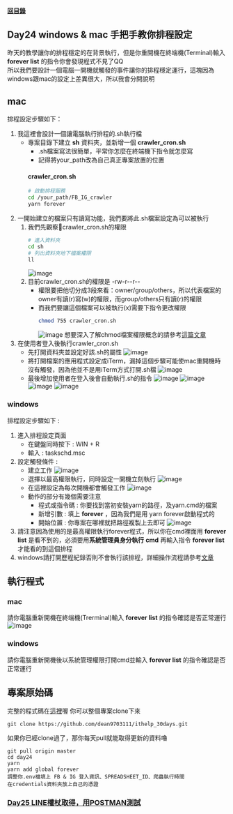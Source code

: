 #### [回目錄](../README.md)
## Day24 windows & mac 手把手教你排程設定

昨天的教學讓你的排程穩定的在背景執行，但是你重開機在終端機(Terminal)輸入 **forever list** 的指令你會發現程式不見了QQ  
所以我們要設計一個電腦一開機就觸發的事件讓你的排程穩定運行，這塊因為windows跟mac的設定上差異很大，所以我會分開說明  

mac
----
排程設定步驟如下：
1. 我這裡會設計一個讓電腦執行排程的.sh執行檔
    * 專案目錄下建立 **sh** 資料夾，並新增一個 **crawler_cron.sh** 
        * .sh檔案寫法很簡單，平常你怎麼在終端機下指令就怎麼寫
        * 記得將your_path改為自己真正專案放置的位置
        #### crawler_cron.sh
        ```sh
        # 啟動排程服務
        cd /your_path/FB_IG_crawler
        yarn forever
        ```
2. 一開始建立的檔案只有讀寫功能，我們要將此.sh檔案設定為可以被執行
    1. 我們先觀察crawler_cron.sh的權限
        ```sh
        # 進入資料夾
        cd sh
        # 列出資料夾地下檔案權限
        ll
        ```
        ![image](./article_img/macsh1.png)
    2. 目前crawler_cron.sh的權限是 -rw-r--r-- 
        * 權限要把他切分成3段來看：owner/group/others，所以代表檔案的owner有讀(r)寫(w)的權限，而group/others只有讀(r)的權限
        * 而我們要讓這個檔案可以被執行(x)需要下指令更改權限  
            ```sh
            chmod 755 crawler_cron.sh
            ```
            ![image](./article_img/macsh2.png)
        想要深入了解chmod檔案權限概念的請參考[這篇文章](https://shian420.pixnet.net/blog/post/344938711-%5Blinux%5D-chmod-%E6%AA%94%E6%A1%88%E6%AC%8A%E9%99%90%E5%A4%A7%E7%B5%B1%E6%95%B4!)
4. 在使用者登入後執行crawler_cron.sh
    * 先打開資料夾並設定好該.sh的屬性
        ![image](./article_img/mac1.png)
    * 將打開檔案的應用程式設定成iTerm，漏掉這個步驟可能使mac重開機時沒有觸發，因為他並不是用iTerm方式打開.sh檔
        ![image](./article_img/mac2.png)
    * 最後增加使用者在登入後會自動執行.sh的指令
        ![image](./article_img/mac3.png)
        ![image](./article_img/mac4.png)
        ![image](./article_img/mac5.png)
        ![image](./article_img/mac6.png)

### windows
排程設定步驟如下 :
1. 進入排程設定頁面
    * 在鍵盤同時按下 : WIN + R
    * 輸入 : taskschd.msc
2. 設定觸發條件 : 
    * 建立工作
    ![image](./article_img/win1.PNG)
    * 選擇以最高權限執行，同時設定一開機立刻執行
    ![image](./article_img/win2.PNG)
    * 在這裡設定為每次開機都會觸發工作
    ![image](./article_img/win3.PNG)
    * 動作的部分有幾個需要注意
        * 程式或指令碼 : 你要找到當初安裝yarn的路徑，及yarn.cmd的檔案
        * 新增引數 : 填上 **forever** ，因為我們是用 yarn forever啟動程式的
        * 開始位置 : 你專案在哪裡就把路徑複製上去即可
    ![image](./article_img/win4.PNG)
3. 請注意因為使用的是最高權限執行forever程式，所以你在cmd裡面用 **forever list** 是看不到的，必須要用**系統管理員身分執行** **cmd** 再輸入指令 **forever list** 才能看的到這個排程
4. windows請打開歷程紀錄否則不會執行該排程，詳細操作流程請參考[文章](https://cjy998.pixnet.net/blog/post/63190869-%E5%B7%A5%E4%BD%9C%E6%8E%92%E7%A8%8B%E5%99%A8-%E5%95%9F%E7%94%A8%E6%AD%B7%E7%A8%8B%E8%A8%98%E9%8C%84-%E5%8E%9F%E9%A1%AF%E7%A4%BA%28%E5%B7%B2%E5%81%9C%E7%94%A8%29--win)  

執行程式
----
### mac
請你電腦重新開機在終端機(Trerminal)輸入 **forever list** 的指令確認是否正常運行
![image](./article_img/macterminal.png)

### windows
請你電腦重新開機後以系統管理權限打開cmd並輸入 **forever list** 的指令確認是否正常運行


專案原始碼
----
完整的程式碼在[這裡](https://github.com/dean9703111/ithelp_30days/day24)喔
你可以整個專案clone下來  
```
git clone https://github.com/dean9703111/ithelp_30days.git
```
如果你已經clone過了，那你每天pull就能取得更新的資料嚕  
```
git pull origin master
cd day24
yarn
yarn add global forever
調整你.env檔填上 FB & IG 登入資訊、SPREADSHEET_ID、爬蟲執行時間
在credentials資料夾放上自己的憑證
```
### [Day25 LINE權杖取得，用POSTMAN測試](/day25/README.md)